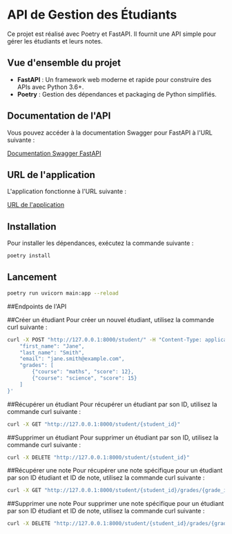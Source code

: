 # API de Gestion des Étudiants

Ce projet est réalisé avec Poetry et FastAPI. Il fournit une API simple pour gérer les étudiants et leurs notes.

## Vue d'ensemble du projet

- **FastAPI** : Un framework web moderne et rapide pour construire des APIs avec Python 3.6+.
- **Poetry** : Gestion des dépendances et packaging de Python simplifiés.

## Documentation de l'API

Vous pouvez accéder à la documentation Swagger pour FastAPI à l'URL suivante :

[Documentation Swagger FastAPI](http://127.0.0.1:8000/docs)

## URL de l'application

L'application fonctionne à l'URL suivante :

[URL de l'application](http://127.0.0.1:8000)

## Installation

Pour installer les dépendances, exécutez la commande suivante :

```bash
poetry install
```

## Lancement

```bash
poetry run uvicorn main:app --reload
```
##Endpoints de l'API

##Créer un étudiant
Pour créer un nouvel étudiant, utilisez la commande curl suivante :

```bash
curl -X POST "http://127.0.0.1:8000/student/" -H "Content-Type: application/json" -d '{
    "first_name": "Jane",
    "last_name": "Smith",
    "email": "jane.smith@example.com",
    "grades": [
        {"course": "maths", "score": 12},
        {"course": "science", "score": 15}
    ]
}'
```
##Récupérer un étudiant
Pour récupérer un étudiant par son ID, utilisez la commande curl suivante :

```bash
curl -X GET "http://127.0.0.1:8000/student/{student_id}"
```
##Supprimer un étudiant
Pour supprimer un étudiant par son ID, utilisez la commande curl suivante :

```bash
curl -X DELETE "http://127.0.0.1:8000/student/{student_id}"
```

##Récupérer une note
Pour récupérer une note spécifique pour un étudiant par son ID étudiant et ID de note, utilisez la commande curl suivante :

```bash
curl -X GET "http://127.0.0.1:8000/student/{student_id}/grades/{grade_id}"
```

##Supprimer une note
Pour supprimer une note spécifique pour un étudiant par son ID étudiant et ID de note, utilisez la commande curl suivante :

```bash
curl -X DELETE "http://127.0.0.1:8000/student/{student_id}/grades/{grade_id}"
```

